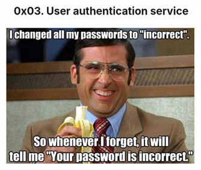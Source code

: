 # <p align='center'>0x03. User authentication service</p>

![incorrect](../Imgs/0x03.User_authentication_service.jpg)